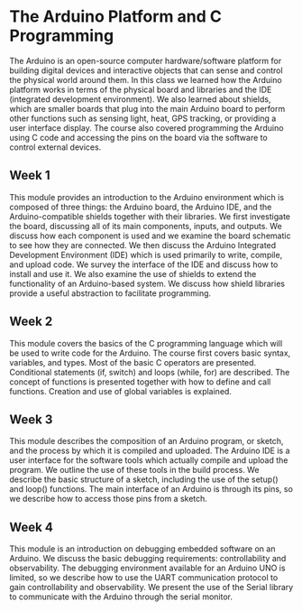 # The Arduino Platform and C Programming

The Arduino is an open-source computer hardware/software platform for building digital devices and interactive objects that can sense and control the physical world around them. In this class we learned how the Arduino platform works in terms of the physical board and libraries and the IDE (integrated development environment). We also learned about shields, which are smaller boards that plug into the main Arduino board to perform other functions such as sensing light, heat, GPS tracking, or providing a user interface display. The course also covered programming the Arduino using C code and accessing the pins on the board via the software to control external devices.

## Week 1

This module provides an introduction to the Arduino environment which is composed of three things: the Arduino board, the Arduino IDE, and the Arduino-compatible shields together with their libraries. We first investigate the board, discussing all of its main components, inputs, and outputs. We discuss how each component is used and we examine the board schematic to see how they are connected. We then discuss the Arduino Integrated Development Environment (IDE) which is used primarily to write, compile, and upload code. We survey the interface of the IDE and discuss how to install and use it. We also examine the use of shields to extend the functionality of an Arduino-based system. We discuss how shield libraries provide a useful abstraction to facilitate programming.

## Week 2

This module covers the basics of the C programming language which will be used to write code for the Arduino. The course first covers basic syntax, variables, and types. Most of the basic C operators are presented. Conditional statements (if, switch) and loops (while, for) are described. The concept of functions is presented together with how to define and call functions. Creation and use of global variables is explained.

## Week 3

This module describes the composition of an Arduino program, or sketch, and the process by which it is compiled and uploaded. The Arduino IDE is a user interface for the software tools which actually compile and upload the program. We outline the use of these tools in the build process. We describe the basic structure of a sketch, including the use of the setup() and loop() functions. The main interface of an Arduino is through its pins, so we describe how to access those pins from a sketch.

## Week 4

This module is an introduction on debugging embedded software on an Arduino. We discuss the basic debugging requirements: controllability and observability. The debugging environment available for an Arduino UNO is limited, so we describe how to use the UART communication protocol to gain controllability and observability. We present the use of the Serial library to communicate with the Arduino through the serial monitor.
